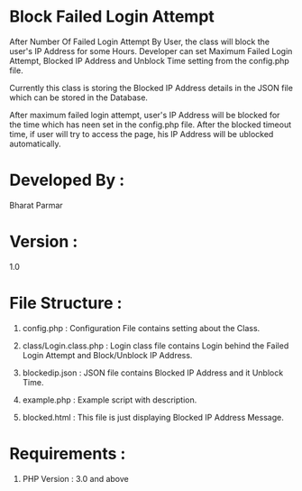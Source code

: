 # Block Failed Login Attempt
After Number Of Failed Login Attempt By User, the class will block the user's IP Address for some Hours.
Developer can set Maximum Failed Login Attempt, Blocked IP Address and Unblock Time setting from the config.php file. 

Currently this class is storing the Blocked IP Address details in the JSON file which can be stored in the Database.

After maximum failed login attempt, user's IP Address will be blocked for the time which has neen set in the config.php file. After the blocked timeout time, if user will try to access the page, his IP Address will be ublocked automatically.


# Developed By : 
Bharat Parmar

# Version : 
1.0

# File Structure :
1) config.php  : Configuration File contains setting about the Class. 

2) class/Login.class.php : Login class file contains Login behind the Failed Login Attempt and Block/Unblock IP Address.

3) blockedip.json : JSON file contains Blocked IP Address and it Unblock Time.

4) example.php : Example script with description.

5) blocked.html : This file is just displaying Blocked IP Address Message.


# Requirements : 
1) PHP Version : 3.0 and above


